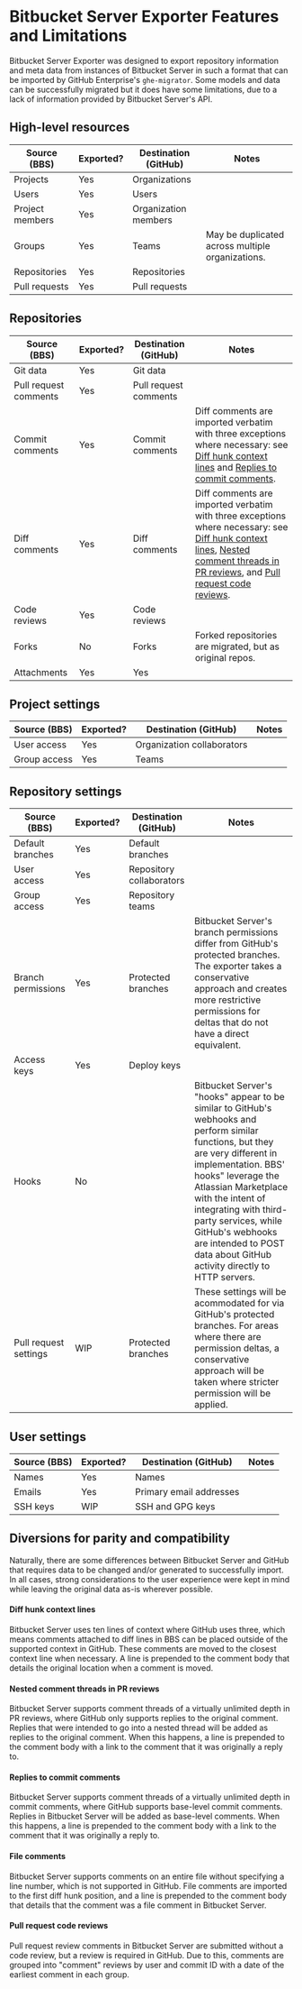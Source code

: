 <!--
# @title Bitbucket Server Exporter Features
-->

# Bitbucket Server Exporter Features and Limitations

Bitbucket Server Exporter was designed to export repository information and meta data from instances of Bitbucket Server in such a format that can be imported by GitHub Enterprise's `ghe-migrator`. Some models and data can be successfully migrated but it does have some limitations, due to a lack of information provided by Bitbucket Server's API.

## High-level resources

| Source (BBS) | Exported? | Destination (GitHub) | Notes |
| --- | --- | --- | --- |
| Projects | Yes | Organizations | |
| Users | Yes | Users | |
| Project members | Yes | Organization members | |
| Groups | Yes | Teams | May be duplicated across multiple organizations. |
| Repositories | Yes | Repositories | |
| Pull requests | Yes | Pull requests | |

## Repositories

| Source (BBS) | Exported? | Destination (GitHub) | Notes |
| --- | --- | --- | --- |
| Git data | Yes | Git data | |
| Pull request comments | Yes | Pull request comments | |
| Commit comments | Yes | Commit comments | Diff comments are imported verbatim with three exceptions where necessary: see [Diff hunk context lines](#diff-hunk-context-lines) and [Replies to commit comments](#replies-to-commit-comments). |
| Diff comments | Yes | Diff comments | Diff comments are imported verbatim with three exceptions where necessary: see [Diff hunk context lines](#diff-hunk-context-lines), [Nested comment threads in PR reviews](#nested-comment-threads-in-pr-reviews), and [Pull request code reviews](#pull-request-code-reviews). |
| Code reviews | Yes | Code reviews | |
| Forks | No | Forks | Forked repositories are migrated, but as original repos. |
| Attachments | Yes | Yes | |

## Project settings

| Source (BBS) | Exported? | Destination (GitHub) | Notes |
| --- | --- | --- | --- |
| User access | Yes | Organization collaborators | |
| Group access | Yes | Teams | |

## Repository settings

| Source (BBS) | Exported? | Destination (GitHub) | Notes |
| --- | --- | --- | --- |
| Default branches | Yes | Default branches | |
| User access | Yes | Repository collaborators | |
| Group access | Yes | Repository teams | |
| Branch permissions | Yes | Protected branches | Bitbucket Server's branch permissions differ from GitHub's protected branches. The exporter takes a conservative approach and creates more restrictive permissions for deltas that do not have a direct equivalent. |
| Access keys | Yes | Deploy keys | |
| Hooks | No | | Bitbucket Server's "hooks" appear to be similar to GitHub's webhooks and perform similar functions, but they are very different in implementation. BBS' hooks" leverage the Atlassian Marketplace with the intent of integrating with third-party services, while GitHub's webhooks are intended to POST data about GitHub activity directly to HTTP servers. |
| Pull request settings | WIP | Protected branches | These settings will be acommodated for via GitHub's protected branches. For areas where there are permission deltas, a conservative approach will be taken where stricter permission will be applied. |

## User settings

| Source (BBS) | Exported? | Destination (GitHub) | Notes |
| --- | --- | --- | --- |
| Names | Yes | Names | |
| Emails | Yes | Primary email addresses | |
| SSH keys | WIP | SSH and GPG keys | |

## Diversions for parity and compatibility

Naturally, there are some differences between Bitbucket Server and GitHub that requires data to be changed and/or generated to successfully import. In all cases, strong considerations to the user experience were kept in mind while leaving the original data as-is wherever possible.

#### Diff hunk context lines

Bitbucket Server uses ten lines of context where GitHub uses three, which means comments attached to diff lines in BBS can be placed outside of the supported context in GitHub. These comments are moved to the closest context line when necessary. A line is prepended to the comment body that details the original location when a comment is moved.

#### Nested comment threads in PR reviews

Bitbucket Server supports comment threads of a virtually unlimited depth in PR reviews, where GitHub only supports replies to the original comment. Replies that were intended to go into a nested thread will be added as replies to the original comment. When this happens, a line is prepended to the comment body with a link to the comment that it was originally a reply to.

#### Replies to commit comments

Bitbucket Server supports comment threads of a virtually unlimited depth in commit comments, where GitHub supports base-level commit comments. Replies in Bitbucket Server will be added as base-level comments. When this happens, a line is prepended to the comment body with a link to the comment that it was originally a reply to.

#### File comments

Bitbucket Server supports comments on an entire file without specifying a line number, which is not supported in GitHub. File comments are imported to the first diff hunk position, and a line is prepended to the comment body that details that the comment was a file comment in Bitbucket Server.

#### Pull request code reviews

Pull request review comments in Bitbucket Server are submitted without a code review, but a review is required in GitHub. Due to this, comments are grouped into "comment" reviews by user and commit ID with a date of the earliest comment in each group.
